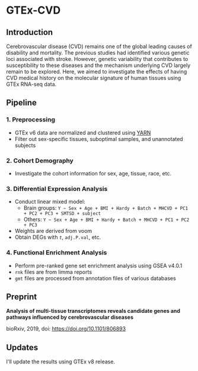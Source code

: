 # GTEx-CVD

## Introduction
Cerebrovascular disease (CVD) remains one of the global leading causes of disability and mortality. The previous studies had identified various genetic loci associated with stroke. However, genetic variability that contributes to susceptibility to these diseases and the mechanism underlying CVD largely remain to be explored. Here, we aimed to investigate the effects of having CVD medical history on the molecular signature of human tissues using GTEx RNA-seq data.

## Pipeline

### 1. Preprocessing
- GTEx v6 data are normalized and clustered using [YARN](https://github.com/QuackenbushLab/yarn)
- Filter out sex-specific tissues, suboptimal samples, and unannotated subjects

### 2. Cohort Demography

- Investigate the cohort information for sex, age, tissue, race, etc.

### 3. Differential Expression Analysis

- Conduct linear mixed model:
  - Brain groups: `Y ~ Sex + Age + BMI + Hardy + Batch + MHCVD + PC1 + PC2 + PC3 + SMTSD + subject`
  - Others: `Y ~ Sex + Age + BMI + Hardy + Batch + MHCVD + PC1 + PC2 + PC3 `
- Weights are derived from voom
- Obtain DEGs with _`t`_, `adj.P.val`, etc.

### 4. Functional Enrichment Analysis
- Perform pre-ranked gene set enrichment analysis using GSEA v4.0.1
- `rnk` files are from limma reports
- `gmt` files are processed from annotation files of various databases

## Preprint

__Analysis of multi-tissue transcriptomes reveals candidate genes and pathways influenced by cerebrovascular diseases__

bioRxiv, 2019, doi: https://doi.org/10.1101/806893

## Updates

I'll update the results using GTEx v8 release.

